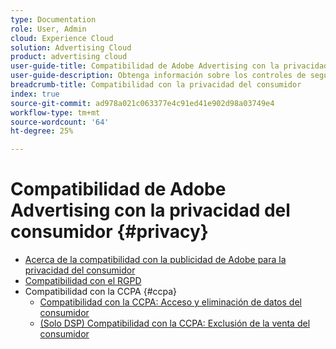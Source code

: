 ```yaml
---
type: Documentation
role: User, Admin
cloud: Experience Cloud
solution: Advertising Cloud
product: advertising cloud
user-guide-title: Compatibilidad de Adobe Advertising con la privacidad del consumidor
user-guide-description: Obtenga información sobre los controles de seguridad y privacidad que proporciona Adobe Advertising para ayudar a los clientes anunciantes a cumplir con las leyes de privacidad del consumidor.
breadcrumb-title: Compatibilidad con la privacidad del consumidor
index: true
source-git-commit: ad978a021c063377e4c91ed41e902d98a03749e4
workflow-type: tm+mt
source-wordcount: '64'
ht-degree: 25%

---
```



# Compatibilidad de Adobe Advertising con la privacidad del consumidor {#privacy}

+ [Acerca de la compatibilidad con la publicidad de Adobe para la privacidad del consumidor](/help/privacy/home.md)
+ [Compatibilidad con el RGPD](/help/privacy/ad-cloud-gdpr.md)
+ Compatibilidad con la CCPA {#ccpa}
   + [Compatibilidad con la CCPA: Acceso y eliminación de datos del consumidor](/help/privacy/ad-cloud-ccpa-access-delete.md)
   + [(Solo DSP) Compatibilidad con la CCPA: Exclusión de la venta del consumidor](/help/privacy/ad-cloud-ccpa-opt-out-of-sale.md)
